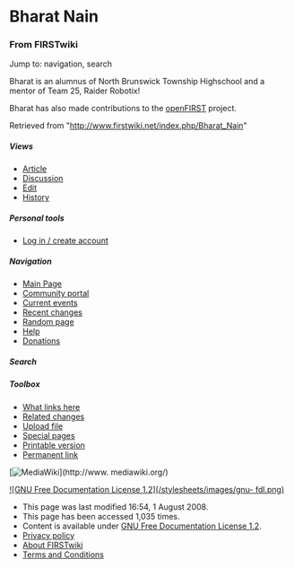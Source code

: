 # Bharat Nain

### From FIRSTwiki

Jump to: navigation, search

Bharat is an alumnus of North Brunswick Township Highschool and a mentor of
Team 25, Raider Robotix!

Bharat has also made contributions to the [openFIRST](/index.php/OpenFIRST
"OpenFIRST" ) project.

Retrieved from "<http://www.firstwiki.net/index.php/Bharat_Nain>"

##### Views

  * [Article](/index.php/Bharat_Nain)
  * [Discussion](/index.php?title=Talk:Bharat_Nain&action=edit)
  * [Edit](/index.php?title=Bharat_Nain&action=edit)
  * [History](/index.php?title=Bharat_Nain&action=history)

##### Personal tools

  * [Log in / create account](/index.php?title=Special:Userlogin&returnto=Bharat_Nain)

[](/index.php/Main_Page "Main Page" )

##### Navigation

  * [Main Page](/index.php/Main_Page)
  * [Community portal](/index.php/FIRSTwiki:Community_portal)
  * [Current events](/index.php/Current_events)
  * [Recent changes](/index.php/Special:Recentchanges)
  * [Random page](/index.php/Special:Random)
  * [Help](/index.php/FIRSTwiki:Help)
  * [Donations](/index.php/FIRSTwiki:Site_support)

##### Search



##### Toolbox

  * [What links here](/index.php/Special:Whatlinkshere/Bharat_Nain)
  * [Related changes](/index.php/Special:Recentchangeslinked/Bharat_Nain)
  * [Upload file](/index.php/Special:Upload)
  * [Special pages](/index.php/Special:Specialpages)
  * [Printable version](/index.php?title=Bharat_Nain&printable=yes)
  * [Permanent link](/index.php?title=Bharat_Nain&oldid=68746)

[![MediaWiki](/skins/common/images/poweredby_mediawiki_88x31.png)](http://www.
mediawiki.org/)

[![GNU Free Documentation License 1.2](/stylesheets/images/gnu-
fdl.png)](http://www.gnu.org/copyleft/fdl.html)

  * This page was last modified 16:54, 1 August 2008.
  * This page has been accessed 1,035 times.
  * Content is available under [GNU Free Documentation License 1.2](http://www.gnu.org/copyleft/fdl.html "http://www.gnu.org/copyleft/fdl.html" ).
  * [Privacy policy](/index.php/FIRSTwiki:Privacy_policy "FIRSTwiki:Privacy policy" )
  * [About FIRSTwiki](/index.php/FIRSTwiki:About "FIRSTwiki:About" )
  * [Terms and Conditions](/index.php/FIRSTwiki:Terms_and_conditions "FIRSTwiki:Terms and conditions" )

